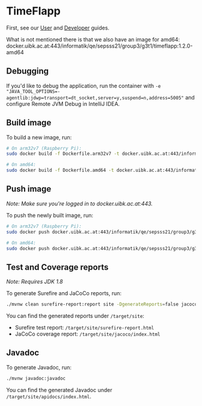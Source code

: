 # TimeFlapp

First, see our [User](https://git.uibk.ac.at/informatik/qe/sepsss21/group3/g3t1/-/wikis/User-guide#raspberry-pi-application) and [Developer](https://git.uibk.ac.at/informatik/qe/sepsss21/group3/g3t1/-/wikis/Development/Developer-guide) guides.

What is not mentioned there is that we also have an image for amd64: docker.uibk.ac.at:443/informatik/qe/sepsss21/group3/g3t1/timeflapp:1.2.0-amd64

## Debugging

If you'd like to debug the application, run the container with `-e "JAVA_TOOL_OPTIONS=-agentlib:jdwp=transport=dt_socket,server=y,suspend=n,address=5005"` and configure Remote JVM Debug in IntelliJ IDEA.

## Build image

To build a new image, run:

```sh
# On arm32v7 (Raspberry Pi):
sudo docker build -f Dockerfile.arm32v7 -t docker.uibk.ac.at:443/informatik/qe/sepsss21/group3/g3t1/timeflapp:1.2.0-arm32v7 .

# On amd64:
sudo docker build -f Dockerfile.amd64 -t docker.uibk.ac.at:443/informatik/qe/sepsss21/group3/g3t1/timeflapp:1.2.0-amd64 .
```

## Push image

_Note: Make sure you're logged in to docker.uibk.ac.at:443._

To push the newly built image, run:

```sh
# On arm32v7 (Raspberry Pi):
sudo docker push docker.uibk.ac.at:443/informatik/qe/sepsss21/group3/g3t1/timeflapp:1.2.0-arm32v7

# On amd64:
sudo docker push docker.uibk.ac.at:443/informatik/qe/sepsss21/group3/g3t1/timeflapp:1.2.0-amd64
```

## Test and Coverage reports

_Note: Requires JDK 1.8_

To generate Surefire and JaCoCo reports, run:

```sh
./mvnw clean surefire-report:report site -DgenerateReports=false jacoco:report
```

You can find the generated reports under `/target/site`:

* Surefire test report: `/target/site/surefire-report.html`
* JaCoCo coverage report: `/target/site/jacoco/index.html`

## Javadoc

To generate Javadoc, run:

```sh
./mvnw javadoc:javadoc
```

You can find the generated Javadoc under `/target/site/apidocs/index.html`.
